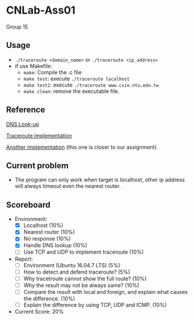 # CNLab-Ass01
Group 15
## Usage
- ```./traceroute <domain_name>``` or ```./traceroute <ip_address>```
- if use Makefile:
    - ```make```: Compile the .c file
    - ```make test```: execute ```./traceroute localhost```  
    - ```make test2```: execute ```./traceroute www.csie.ntu.edu.tw```
    - ```make clean```: remove the executable file.
## Reference
[DNS Look-up](https://github.com/CyberChimeraUSA/C-Networking/blob/master/C-DNS%20lookup%20using%20getaddrinfo/dnsUpdatedvid.c)

[Traceroute implementation](https://stackoverflow.com/questions/15458438/implementing-traceroute-using-icmp-in-c)

[Another implementation](https://stackoverflow.com/questions/29344543/simple-icmp-traceroute-implementation-in-c) (this one is closer to our assignment)

## Current problem
- The program can only work when target is localhost, other ip address will always timeout even the nearest router.
## Scoreboard
- Environment:
    - [x] Localhost (10%)
    - [X] Nearest router (10%)
    - [X] No response (10%)
    - [x] Handle DNS lookup (10%)
    - [ ] Use TCP and UDP to implement traceroute (10%)
- Report:
    - [ ] Environment (Ubuntu 16.04.7 LTS) (5%)
    - [ ] How to detect and defend traceroute? (5%)
    - [ ] Why tracetroute cannot show the full route? (10%)
    - [ ] Why the result may not be always same? (10%)
    - [ ] Compare the result with local and foreign, and explain what causes the difference. (10%)
    - [ ] Explain the difference by using TCP, UDP and ICMP. (10%)
- Current Score: 20%
